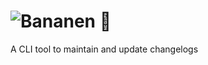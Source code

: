 # ![Bananen](https://placehold.co/600x300/00000000/ffc933?text=Bananen&font=source-sans-pro) 🍌
A CLI tool to maintain and update changelogs
